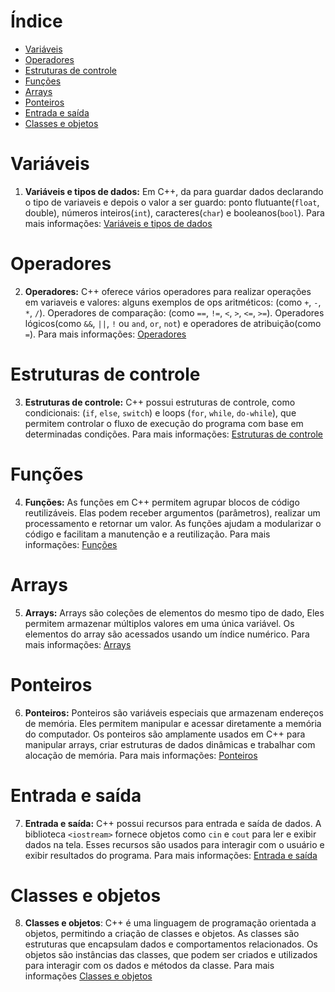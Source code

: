 # Índice
+ [Variáveis](#variaveis)
+ [Operadores](#operadores)
+ [Estruturas de controle](#estruturas)
+ [Funções](#funcoes)
+ [Arrays](#arrays)
+ [Ponteiros](#ponteiros)
+ [Entrada e saída](#entradaesaida)
+ [Classes e objetos](#classeseobjetos)


# <a name=""></a>Variáveis
1. **Variáveis e tipos de dados:** Em C++, da para guardar dados declarando
o tipo de variaveis e depois o valor a ser guardo:
ponto flutuante(`float`, double), números inteiros(`int`),
caracteres(`char`) e booleanos(`bool`).
Para mais informações: [Variáveis e tipos de dados](variaveis.md)

# <a name=""></a>Operadores
2. **Operadores:** C++ oferece vários operadores para realizar operações em
variaveis e valores: alguns exemplos de ops aritméticos: (como `+`, `-`, `*`, `/`).
Operadores de comparação: (como `==`, `!=`, `<`, `>`, `<=`, `>=`).
Operadores lógicos(como `&&`, `||`, `!` ou `and`, `or`, `not`) e operadores de atribuição(como `=`).
Para mais informações: [Operadores](operadores.md)

# <a name=""></a>Estruturas de controle
3. **Estruturas de controle:** C++ possui estruturas de controle, como condicionais:
(`if`, `else`, `switch`) e loops (`for`, `while`, `do-while`), que permitem controlar o fluxo de
execução do programa com base em determinadas condições.
Para mais informações: [Estruturas de controle](estruturasControle.md)

# <a name=""></a>Funções
4. **Funções:** As funções em C++ permitem agrupar blocos de código reutilizáveis.
Elas podem receber argumentos (parâmetros), realizar um processamento e retornar um valor.
As funções ajudam a modularizar o código e facilitam a manutenção e a reutilização.
Para mais informações: [Funções](funcoes.md)

# <a name="arrays"></a>Arrays
5. **Arrays:** Arrays são coleções de elementos do mesmo tipo de dado, Eles permitem armazenar
múltiplos valores em uma única variável.
Os elementos do array são acessados usando um índice numérico.
Para mais informações: [Arrays](arrays.md)

# <a name="ponteiros"></a>Ponteiros
6. **Ponteiros:** Ponteiros são variáveis especiais que armazenam endereços de memória. Eles
permitem manipular e acessar diretamente a memória do computador. Os ponteiros são amplamente
usados em C++ para manipular arrays, criar estruturas de dados dinâmicas e trabalhar com alocação de
memória.
Para mais informações: [Ponteiros](ponteiros.md)

# <a name="entradaesaida"></a>Entrada e saída
7. **Entrada e saída:** C++ possui recursos para entrada e saída de dados. A biblioteca `<iostream>` fornece
objetos como `cin` e `cout` para ler e exibir dados na tela. Esses recursos são usados para interagir
com o usuário e exibir resultados do programa.
Para mais informações: [Entrada e saída](entradasaida.md)

# <a name="classeseobjetos"></a>Classes e objetos
8. **Classes e objetos**: C++ é uma linguagem de programação orientada a objetos, permitindo a criação
de classes e objetos. As classes são estruturas que encapsulam dados e comportamentos relacionados. Os
objetos são instâncias das classes, que podem ser criados e utilizados para interagir com os dados e
métodos da classe.
Para mais informações [Classes e objetos](classeseobjetos.md)
